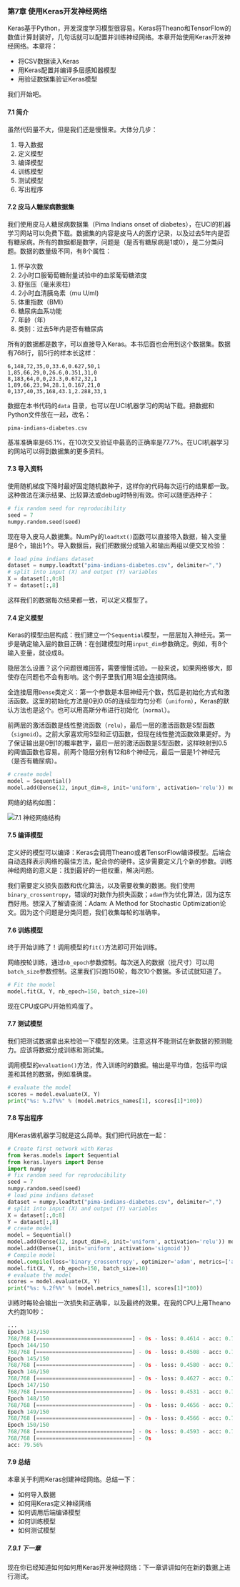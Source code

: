 ### 第7章 使用Keras开发神经网络

Keras基于Python，开发深度学习模型很容易。Keras将Theano和TensorFlow的数值计算封装好，几句话就可以配置并训练神经网络。本章开始使用Keras开发神经网络。本章将：

- 将CSV数据读入Keras
- 用Keras配置并编译多层感知器模型
- 用验证数据集验证Keras模型

我们开始吧。

#### 7.1 简介

虽然代码量不大，但是我们还是慢慢来。大体分几步：

1. 导入数据
2. 定义模型
3. 编译模型
4. 训练模型
5. 测试模型
6. 写出程序

#### 7.2 皮马人糖尿病数据集

我们使用皮马人糖尿病数据集（Pima Indians onset of diabetes），在UCI的机器学习网站可以免费下载。数据集的内容是皮马人的医疗记录，以及过去5年内是否有糖尿病。所有的数据都是数字，问题是（是否有糖尿病是1或0），是二分类问题。数据的数量级不同，有8个属性：

1. 怀孕次数
2. 2小时口服葡萄糖耐量试验中的血浆葡萄糖浓度
3. 舒张压（毫米汞柱）
4. 2小时血清胰岛素（mu U/ml)
5. 体重指数（BMI）
6. 糖尿病血系功能
7. 年龄（年）
8. 类别：过去5年内是否有糖尿病

所有的数据都是数字，可以直接导入Keras。本书后面也会用到这个数据集。数据有768行，前5行的样本长这样：

```
6,148,72,35,0,33.6,0.627,50,1
1,85,66,29,0,26.6,0.351,31,0
8,183,64,0,0,23.3,0.672,32,1
1,89,66,23,94,28.1,0.167,21,0
0,137,40,35,168,43.1,2.288,33,1
```

数据在本书代码的```data``` 目录，也可以在UCI机器学习的网站下载。把数据和Python文件放在一起，改名：

```
pima-indians-diabetes.csv
```

基准准确率是65.1%，在10次交叉验证中最高的正确率是77.7%。在UCI机器学习的网站可以得到数据集的更多资料。

#### 7.3 导入资料

使用随机梯度下降时最好固定随机数种子，这样你的代码每次运行的结果都一致。这种做法在演示结果、比较算法或debug时特别有效。你可以随便选种子：

```python
# fix random seed for reproducibility
seed = 7
numpy.random.seed(seed)
```

现在导入皮马人数据集。NumPy的```loadtxt()```函数可以直接带入数据，输入变量是8个，输出1个。导入数据后，我们把数据分成输入和输出两组以便交叉检验：

```python
# load pima indians dataset
dataset = numpy.loadtxt("pima-indians-diabetes.csv", delimiter=",")
# split into input (X) and output (Y) variables
X = dataset[:,0:8]
Y = dataset[:,8]
```

这样我们的数据每次结果都一致，可以定义模型了。

#### 7.4 定义模型

Keras的模型由层构成：我们建立一个```Sequential```模型，一层层加入神经元。第一步是确定输入层的数目正确：在创建模型时用```input_dim```参数确定。例如，有8个输入变量，就设成8。

隐层怎么设置？这个问题很难回答，需要慢慢试验。一般来说，如果网络够大，即使存在问题也不会有影响。这个例子里我们用3层全连接网络。

全连接层用```Dense```类定义：第一个参数是本层神经元个数，然后是初始化方式和激活函数。这里的初始化方法是0到0.05的连续型均匀分布（```uniform```），Keras的默认方法也是这个。也可以用高斯分布进行初始化（```normal```）。

前两层的激活函数是线性整流函数（```relu```），最后一层的激活函数是S型函数（```sigmoid```）。之前大家喜欢用S型和正切函数，但现在线性整流函数效果更好。为了保证输出是0到1的概率数字，最后一层的激活函数是S型函数，这样映射到0.5的阈值函数也容易。前两个隐层分别有12和8个神经元，最后一层是1个神经元（是否有糖尿病）。

```python
# create model
model = Sequential()
model.add(Dense(12, input_dim=8, init='uniform', activation='relu')) model.add(Dense(8, init='uniform', activation='relu')) model.add(Dense(1, init='uniform', activation='sigmoid'))
```

网络的结构如图：

![7.1 神经网络结构](https://i.imgur.com/6TQODzB.png)

#### 7.5 编译模型

定义好的模型可以编译：Keras会调用Theano或者TensorFlow编译模型。后端会自动选择表示网络的最佳方法，配合你的硬件。这步需要定义几个新的参数。训练神经网络的意义是：找到最好的一组权重，解决问题。

我们需要定义损失函数和优化算法，以及需要收集的数据。我们使用```binary_crossentropy```，错误的对数作为损失函数；```adam```作为优化算法，因为这东西好用。想深入了解请查阅：Adam: A Method for Stochastic Optimization论文。因为这个问题是分类问题，我们收集每轮的准确率。

#### 7.6 训练模型

终于开始训练了！调用模型的```fit()```方法即可开始训练。

网络按轮训练，通过```nb_epoch```参数控制。每次送入的数据（批尺寸）可以用```batch_size```参数控制。这里我们只跑150轮，每次10个数据。多试试就知道了。

```python
# Fit the model
model.fit(X, Y, nb_epoch=150, batch_size=10)
```

现在CPU或GPU开始煎鸡蛋了。

#### 7.7 测试模型

我们把测试数据拿出来检验一下模型的效果。注意这样不能测试在新数据的预测能力。应该将数据分成训练和测试集。

调用模型的```evaluation()```方法，传入训练时的数据。输出是平均值，包括平均误差和其他的数据，例如准确度。

```python
# evaluate the model
scores = model.evaluate(X, Y)
print("%s: %.2f%%" % (model.metrics_names[1], scores[1]*100))
```

#### 7.8 写出程序

用Keras做机器学习就是这么简单。我们把代码放在一起：

```python
# Create first network with Keras
from keras.models import Sequential
from keras.layers import Dense
import numpy
# fix random seed for reproducibility
seed = 7
numpy.random.seed(seed)
# load pima indians dataset
dataset = numpy.loadtxt("pima-indians-diabetes.csv", delimiter=",")
# split into input (X) and output (Y) variables
X = dataset[:,0:8]
Y = dataset[:,8]
# create model
model = Sequential()
model.add(Dense(12, input_dim=8, init='uniform', activation='relu')) model.add(Dense(8, init='uniform', activation='relu'))
model.add(Dense(1, init='uniform', activation='sigmoid'))
# Compile model
model.compile(loss='binary_crossentropy', optimizer='adam', metrics=['accuracy']) # Fit the model
model.fit(X, Y, nb_epoch=150, batch_size=10)
# evaluate the model
scores = model.evaluate(X, Y)
print("%s: %.2f%%" % (model.metrics_names[1], scores[1]*100))
```

训练时每轮会输出一次损失和正确率，以及最终的效果。在我的CPU上用Theano大约跑10秒：

```python
...
Epoch 143/150
768/768 [==============================] - 0s - loss: 0.4614 - acc: 0.7878
Epoch 144/150
768/768 [==============================] - 0s - loss: 0.4508 - acc: 0.7969
Epoch 145/150
768/768 [==============================] - 0s - loss: 0.4580 - acc: 0.7747
Epoch 146/150
768/768 [==============================] - 0s - loss: 0.4627 - acc: 0.7812
Epoch 147/150
768/768 [==============================] - 0s - loss: 0.4531 - acc: 0.7943
Epoch 148/150
768/768 [==============================] - 0s - loss: 0.4656 - acc: 0.7734
Epoch 149/150
768/768 [==============================] - 0s - loss: 0.4566 - acc: 0.7839
Epoch 150/150
768/768 [==============================] - 0s - loss: 0.4593 - acc: 0.7839
768/768 [==============================] - 0s
acc: 79.56%
```
#### 7.9 总结

本章关于利用Keras创建神经网络。总结一下：

- 如何导入数据
- 如何用Keras定义神经网络
- 如何调用后端编译模型
- 如何训练模型
- 如何测试模型

##### 7.9.1 下一章

现在你已经知道如何如何用Keras开发神经网络：下一章讲讲如何在新的数据上进行测试。

